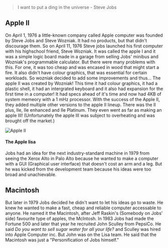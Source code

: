  > I want to put a ding in the universe - Steve Jobs

## Apple II
On April 1, 1976 a little-known company called Apple computer was founded by Steve Jobs and Steve Wozniak. It had no products, but that didn't discourage them. So on April 11, 1976 Steve jobs launched his first computer with his highschool friend, Steve Wozniak. It was called the apple I and it was a simple logic board made in a garage from selling Jobs' minibus and Wozniak's programmable calculator. But there were many problems with this. For one, it was too cheap and was encased in wood that might start a fire. It also didn't have colour graphics, that was essential for certain workloads. So wozniak decided to add some improvements and thus... The apple II was created by Wozniak! This time it had colour graphics, it had a plastic shell, it had an intergrated keyboard and it also had expansion for the first time in a computer! It had specs ahead of it's time and now had 4KB of system memeory with a 1 mHz processor. With the success of the Apple II, they added multiple other versions to the apple II lineup. There was the II plus, IIe, IIe enhanced and IIe Platinum. They even went as far as making an apple III! (Unfortunately the apple III was subject to overheating and was brought off the market.)

![Apple II](https://photos5.appleinsider.com/gallery/35247-93685-000-lead-Apple-II-xl.jpg)

#### The Apple lisa
Jobs had an idea for the next industry-standard machine in 1979 from seeing the Xerox Alto in Palo Alto because he wanted to make a computer with a GUI (Graphical user interface) that doesn't cost an arm and a leg. But he was kicked from the development team because his ideas were too broad and unachievable. 

## Macintosh
But later in 1979 Jobs decided he didn't want to let his ideas go to waste. He knew he wanted to make a fast, cheap and reliable computer accessable to anyone. He named it the Macintosh, after Jeff Raskin's (Somebody on Jobs' side) favourite type of apples, the McIntosh. In 1983 Jobs had made the Fortune 500 and later that year he recruited John Sculley from PepsiCo. He said *Do you want to sell sugar water for all your life?* and Sculley was hired into Apple Computer inc. But John was on the Lisa team. He said that the Macintosh was just a "Personification of Jobs himself."
